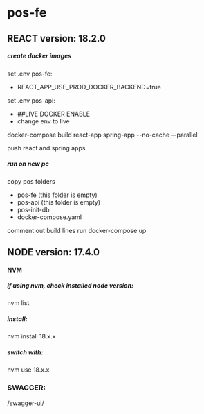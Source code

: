# pos-fe

## REACT version: 18.2.0

##### create docker images

set .env pos-fe:

- REACT_APP_USE_PROD_DOCKER_BACKEND=true

set .env pos-api:

- ##LIVE DOCKER ENABLE
- change env to live

docker-compose build react-app spring-app --no-cache --parallel

push react and spring apps

##### run on new pc

copy pos folders

- pos-fe (this folder is empty)
- pos-api (this folder is empty)
- pos-init-db
- docker-compose.yaml

comment out build lines
run docker-compose up

## NODE version: 17.4.0

#### NVM

##### if using nvm, check installed node version:

nvm list

##### install:

nvm install 18.x.x

##### switch with:

nvm use 18.x.x

### SWAGGER:
/swagger-ui/
